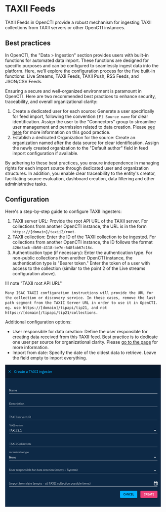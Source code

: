 # TAXII Feeds

TAXII Feeds in OpenCTI provide a robust mechanism for ingesting TAXII collections from TAXII servers or other OpenCTI instances.

<a id="best-practices-section"></a>
## Best practices

In OpenCTI, the "Data > Ingestion" section provides users with built-in functions for automated data import. These functions are designed for specific purposes and can be configured to seamlessly ingest data into the platform. Here, we'll explore the configuration process for the five built-in functions: Live Streams, TAXII Feeds, TAXII Push, RSS Feeds, and JSON/CSV Feeds.

Ensuring a secure and well-organized environment is paramount in OpenCTI. Here are two recommended best practices to enhance security, traceability, and overall organizational clarity:

1. Create a dedicated user for each source: Generate a user specifically for feed import, following the convention `[F] Source name` for clear identification. Assign the user to the "Connectors" group to streamline user management and permission related to data creation. Please [see here](../../deployment/connectors.md#connector-token-section) for more information on this good practice.
2. Establish a dedicated Organization for the source: Create an organization named after the data source for clear identification. Assign the newly created organization to the "Default author" field in feed import configuration if available.

By adhering to these best practices, you ensure independence in managing rights for each import source through dedicated user and organization structures. In addition, you enable clear traceability to the entity's creator, facilitating source evaluation, dashboard creation, data filtering and other administrative tasks.

## Configuration

Here's a step-by-step guide to configure TAXII ingesters:

1. TAXII server URL: Provide the root API URL of the TAXII server. For collections from another OpenCTI instance, the URL is in the form `https://[domain]/taxii2/root`.
2. TAXII collection: Enter the ID of the TAXII collection to be ingested. For collections from another OpenCTI instance, the ID follows the format `426e3acb-db50-4118-be7e-648fab67c16c`.
3. Authentication type (if necessary): Enter the authentication type. For non-public collections from another OpenCTI instance, the authentication type is "Bearer token." Enter the token of a user with access to the collection (similar to the point 2 of the Live streams configuration above).

!!! note "TAXII root API URL"

    Many ISAC TAXII configuration instructions will provide the URL for the collection or discovery service. In these cases, remove the last path segment from the TAXII Server URL in order to use it in OpenCTI. eg. use https://[domain]/tipapi/tip21, and not https://[domain]/tipapi/tip21/collections.

Additional configuration options:

- User responsible for data creation: Define the user responsible for creating data received from this TAXII feed. Best practice is to dedicate one user per source for organizational clarity. Please [go to the page](../getting-started.md) for more information.
- Import from date: Specify the date of the oldest data to retrieve. Leave the field empty to import everything.

![TAXII feed configuration](../assets/taxii-feed-configuration.png)

